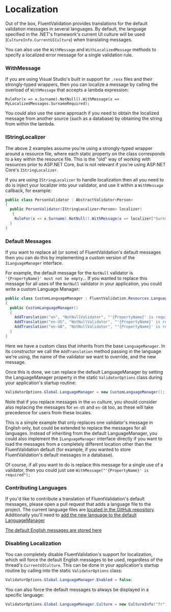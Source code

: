# Localization

Out of the box, FluentValidation provides translations for the default validation messages in several languages. By default, the language specified in the .NET's framework's current UI culture will be used (`CultureInfo.CurrentUICulture`) when translating messages.

You can also use the `WithMessage` and `WithLocalizedMessage` methods to specify a localized error message for a single validation rule.

### WithMessage
If you are using Visual Studio's built in support for `.resx` files and their strongly-typed wrappers, then you can localize a message by calling the overload of `WithMessage` that accepts a lambda expression:

```
RuleFor(x => x.Surname).NotNull().WithMessage(x => MyLocalizedMessages.SurnameRequired);
```
You could also use the same approach if you need to obtain the localized message from another source (such as a database) by obtaining the string from within the lambda.

### IStringLocalizer

The above 2 examples assume you're using a strongly-typed wrapper around a resource file, where each static property on the class corresponds to a key within the resource file. This is the "old" way of working with resources prior to ASP.NET Core, but is not relevant if you're using ASP.NET Core's `IStringLocalizer`.

If you are using `IStringLocalizer` to handle localization then all you need to do is inject your localizer into your validator, and use it within a `WithMessage` callback, for example:

```csharp
public class PersonValidator : AbstractValidator<Person> 
{
  public PersonValidator(IStringLocalizer<Person> localizer)
   {
    RuleFor(x => x.Surname).NotNull().WithMessage(x => localizer["Surname is required"]);
  }
}
```

### Default Messages
If you want to replace all (or some) of FluentValidation's default messages then you can do this by implementing a custom version of the `ILanguageManager` interface.

For example, the default message for the `NotNull` validator is `'{PropertyName}' must not be empty.`. If you wanted to replace this message for all uses of the `NotNull` validator in your application, you could write a custom Language Manager:

```csharp
public class CustomLanguageManager : FluentValidation.Resources.LanguageManager
{
  public CustomLanguageManager() 
  {
    AddTranslation("en", "NotNullValidator", "'{PropertyName}' is required.");
    AddTranslation("en-US", "NotNullValidator", "'{PropertyName}' is required.");
    AddTranslation("en-GB", "NotNullValidator", "'{PropertyName}' is required.");
  }
}
```

Here we have a custom class that inherits from the base `LanguageManager`. In its constructor we call the `AddTranslation` method passing in the language we're using, the name of the validator we want to override, and the new message.

Once this is done, we can replace the default LanguageManager by setting the LanguageManager property in the static `ValidatorOptions` class during your application's startup routine:

```csharp
ValidatorOptions.Global.LanguageManager = new CustomLanguageManager();
```

Note that if you replace messages in the `en` culture, you should consider also replacing the messages for `en-US` and `en-GB` too, as these will take precedence for users from these locales.

This is a simple example that only replaces one validator's message in English only, but could be extended to replace the messages for all languages. Instead of inheriting from the default LanguageManager, you could also implement the `ILanguageManager` interface directly if you want to load the messages from a completely different location other than the FluentValidation default (for example, if you wanted to store FluentValidation's default messages in a database).

Of course, if all you want to do is replace this message for a single use of a validator, then you could just use `WithMessage("'{PropertyName}' is required");`

### Contributing Languages
If you'd like to contribute a translation of FluentValidation's default messages, please open a pull request that adds a language file to the project. The current language files are [located in the GitHub repository](https://github.com/JeremySkinner/FluentValidation/tree/master/src/FluentValidation/Resources/Languages). Additionally you'll need to [add the new language to the default LanguageManager](https://github.com/FluentValidation/FluentValidation/blob/main/src/FluentValidation/Resources/LanguageManager.cs#L38) 

[The default English messages are stored here](https://github.com/JeremySkinner/FluentValidation/blob/master/src/FluentValidation/Resources/Languages/EnglishLanguage.cs)

### Disabling Localization
You can completely disable FluentValidation's support for localization, which will force the default English messages to be used, regardless of the thread's `CurrentUICulture`. This can be done in your application's startup routine by calling into the static `ValidatorOptions` class:

```csharp
ValidatorOptions.Global.LanguageManager.Enabled = false;
```
You can also force the default messages to always be displayed in a specific language:

```csharp
ValidatorOptions.Global.LanguageManager.Culture = new CultureInfo("fr");
```
